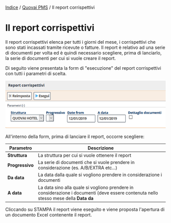 [Indice](index.md) / [Quovai PMS](quovai-pms-it.md) / Il report corrispettivi


# Il report corrispettivi

Il report corrispettivi elenca per tutti i giorni del mese, i corrispettivi che sono stati incassati tramite ricevute o fatture. Il report è relativo ad una serie di documenti per volta ed è quindi necessario scegliere, prima di lanciarlo, la serie di documenti per cui si vuole creare il report.

Di seguito viene presentata la form di "esecuzione" del report corrispettivi con tutti i parametri di scelta.

![](images/report-corrispettivi-001.png)

All'interno della form, prima di lanciare il report, occorre scegliere:


|Parametro|Descrizione|
|--|--|
|**Struttura**|La struttura per cui si vuole ottenere il report|
|**Progressivo**|La serie di documenti che si vuole prendere in considerazione (es. A/B/EXTRA etc...)|
|**Da data**|La data dalla quale si vogliono prendere in considerazione i documenti|
|**A data**|La data sino alla quale si vogliono prendere in considerazione i documenti (deve essere contenuta nello stesso mese della **Data da**| 

Cliccando su STAMPA il report viene eseguito e viene proposta l'apertura di un documento Excel contenente il report. 
